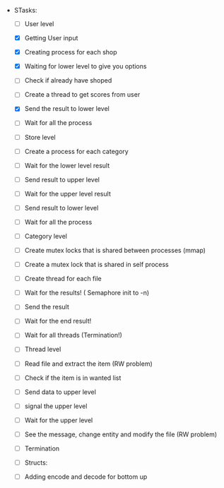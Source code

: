 - STasks:

  - [ ]  User level

    - [X]  Getting User input
    - [X]  Creating process for each shop
    - [X]  Waiting for lower level to give you options
    - [ ]  Check if already have shoped
    - [ ]  Create a thread to get scores from user
    - [X]  Send the result to lower level
    - [ ]  Wait for all the process
  - [ ]  Store level

    - [ ]  Create a process for each category
    - [ ]  Wait for the lower level result
    - [ ]  Send result to upper level
    - [ ]  Wait for the upper level result
    - [ ]  Send result to lower level
    - [ ]  Wait for all the process
  - [ ]  Category level

    - [ ]  Create mutex locks that is shared between processes (mmap)
    - [ ]  Create a mutex lock that is shared in self process
    - [ ]  Create thread for each file
    - [ ]  Wait for the results! ( Semaphore init to -n)
    - [ ]  Send the result
    - [ ]  Wait for the end result!
    - [ ]  Wait for all threads (Termination!)
  - [ ]  Thread level

    - [ ]  Read file and extract the item (RW problem)
    - [ ]  Check if the item is in wanted list
    - [ ]  Send data to upper level
    - [ ]  signal the upper level
    - [ ]  Wait for the upper level
    - [ ]  See the message, change entity and modify the file (RW problem)
    - [ ]  Termination
  - [ ]  Structs:

    - [ ]  Adding encode and decode for bottom up
